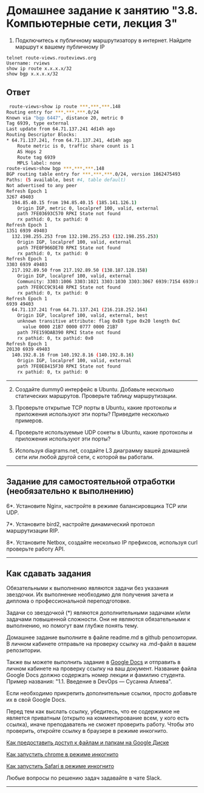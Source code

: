 # Домашнее задание к занятию "3.8. Компьютерные сети, лекция 3"

1. Подключитесь к публичному маршрутизатору в интернет. Найдите маршрут к вашему публичному IP
```
telnet route-views.routeviews.org
Username: rviews
show ip route x.x.x.x/32
show bgp x.x.x.x/32
```
   ## Ответ
   ```bash
    route-views>show ip route ***.***.***.148
 Routing entry for ***.***.***.0/24
   Known via "bgp 6447", distance 20, metric 0
   Tag 6939, type external
   Last update from 64.71.137.241 4d14h ago
   Routing Descriptor Blocks:
   * 64.71.137.241, from 64.71.137.241, 4d14h ago
       Route metric is 0, traffic share count is 1
       AS Hops 2
       Route tag 6939
       MPLS label: none
 route-views>show bgp ***.***.***.148
 BGP routing table entry for ***.***.***.0/24, version 1862475493
 Paths: (5 available, best #4, table default)
   Not advertised to any peer
   Refresh Epoch 1
   3267 49403
     194.85.40.15 from 194.85.40.15 (185.141.126.1)
       Origin IGP, metric 0, localpref 100, valid, external
       path 7FE03693C570 RPKI State not found
       rx pathid: 0, tx pathid: 0
   Refresh Epoch 1
   1351 6939 49403
     132.198.255.253 from 132.198.255.253 (132.198.255.253)
       Origin IGP, localpref 100, valid, external
       path 7FE0F966DE70 RPKI State not found
       rx pathid: 0, tx pathid: 0
   Refresh Epoch 1
   3303 6939 49403
     217.192.89.50 from 217.192.89.50 (138.187.128.158)
       Origin IGP, localpref 100, valid, external
       Community: 3303:1006 3303:1021 3303:1030 3303:3067 6939:7154 6939:8233 6939:9002
       path 7FE0CC9C9148 RPKI State not found
       rx pathid: 0, tx pathid: 0
   Refresh Epoch 1
   6939 49403
     64.71.137.241 from 64.71.137.241 (216.218.252.164)
       Origin IGP, localpref 100, valid, external, best
       unknown transitive attribute: flag 0xE0 type 0x20 length 0xC
         value 0000 21B7 0000 0777 0000 21B7
       path 7FE159DAB390 RPKI State not found
       rx pathid: 0, tx pathid: 0x0
   Refresh Epoch 1
   20130 6939 49403
     140.192.8.16 from 140.192.8.16 (140.192.8.16)
       Origin IGP, localpref 100, valid, external
       path 7FE0E8415F30 RPKI State not found
       rx pathid: 0, tx pathid: 0
   ```
   ---
2. Создайте dummy0 интерфейс в Ubuntu. Добавьте несколько статических маршрутов. Проверьте таблицу маршрутизации.


3. Проверьте открытые TCP порты в Ubuntu, какие протоколы и приложения используют эти порты? Приведите несколько примеров.

4. Проверьте используемые UDP сокеты в Ubuntu, какие протоколы и приложения используют эти порты?

5. Используя diagrams.net, создайте L3 диаграмму вашей домашней сети или любой другой сети, с которой вы работали. 

 ---
## Задание для самостоятельной отработки (необязательно к выполнению)

6*. Установите Nginx, настройте в режиме балансировщика TCP или UDP.

7*. Установите bird2, настройте динамический протокол маршрутизации RIP.

8*. Установите Netbox, создайте несколько IP префиксов, используя curl проверьте работу API.

 ---

## Как сдавать задания

Обязательными к выполнению являются задачи без указания звездочки. Их выполнение необходимо для получения зачета и диплома о профессиональной переподготовке.

Задачи со звездочкой (*) являются дополнительными задачами и/или задачами повышенной сложности. Они не являются обязательными к выполнению, но помогут вам глубже понять тему.

Домашнее задание выполните в файле readme.md в github репозитории. В личном кабинете отправьте на проверку ссылку на .md-файл в вашем репозитории.

Также вы можете выполнить задание в [Google Docs](https://docs.google.com/document/u/0/?tgif=d) и отправить в личном кабинете на проверку ссылку на ваш документ.
Название файла Google Docs должно содержать номер лекции и фамилию студента. Пример названия: "1.1. Введение в DevOps — Сусанна Алиева".

Если необходимо прикрепить дополнительные ссылки, просто добавьте их в свой Google Docs.

Перед тем как выслать ссылку, убедитесь, что ее содержимое не является приватным (открыто на комментирование всем, у кого есть ссылка), иначе преподаватель не сможет проверить работу. Чтобы это проверить, откройте ссылку в браузере в режиме инкогнито.

[Как предоставить доступ к файлам и папкам на Google Диске](https://support.google.com/docs/answer/2494822?hl=ru&co=GENIE.Platform%3DDesktop)

[Как запустить chrome в режиме инкогнито ](https://support.google.com/chrome/answer/95464?co=GENIE.Platform%3DDesktop&hl=ru)

[Как запустить  Safari в режиме инкогнито ](https://support.apple.com/ru-ru/guide/safari/ibrw1069/mac)

Любые вопросы по решению задач задавайте в чате Slack.

---
